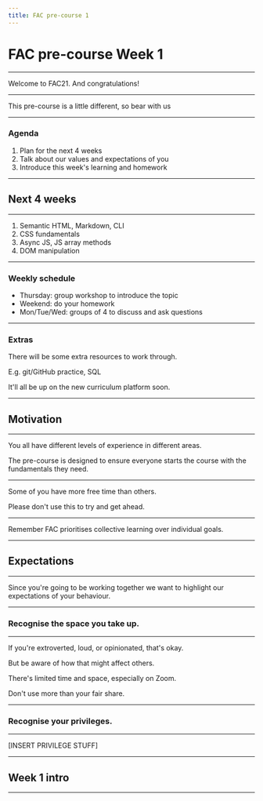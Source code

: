```yaml
---
title: FAC pre-course 1
---
```


# FAC pre-course Week 1

---

Welcome to FAC21.
And congratulations!

---

This pre-course is a little different, so bear with us

---

### Agenda

1. Plan for the next 4 weeks
1. Talk about our values and expectations of you
1. Introduce this week's learning and homework

---

## Next 4 weeks

---

1. Semantic HTML, Markdown, CLI
1. CSS fundamentals
1. Async JS, JS array methods
1. DOM manipulation

---

### Weekly schedule

- Thursday: group workshop to introduce the topic
- Weekend: do your homework
- Mon/Tue/Wed: groups of 4 to discuss and ask questions

---

### Extras

There will be some extra resources to work through.

E.g. git/GitHub practice, SQL

It'll all be up on the new curriculum platform soon.

---

## Motivation

---

You all have different levels of experience in different areas.

The pre-course is designed to ensure everyone starts the course with the fundamentals they need.

---

Some of you have more free time than others.

Please don't use this to try and get ahead.

---

Remember FAC prioritises collective learning over individual goals.

---

## Expectations

---

Since you're going to be working together we want to highlight our expectations of your behaviour.

---

### Recognise the space you take up.

---

If you're extroverted, loud, or opinionated, that's okay.

But be aware of how that might affect others.

There's limited time and space, especially on Zoom.

Don't use more than your fair share.

---

### Recognise your privileges.

---

[INSERT PRIVILEGE STUFF]

---

## Week 1 intro

---
